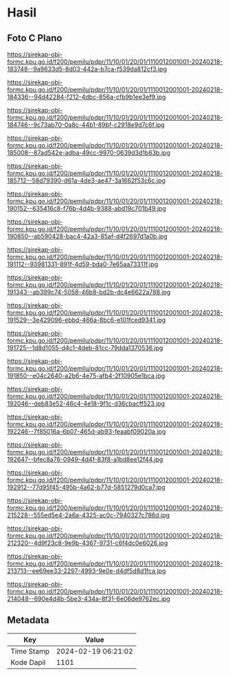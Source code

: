 # Hasil

## Foto C Plano

https://sirekap-obj-formc.kpu.go.id/f200/pemilu/pdpr/11/10/01/20/01/1110012001001-20240218-183748--9a9633d5-8d03-442a-b7ca-f539da812cf3.jpg

https://sirekap-obj-formc.kpu.go.id/f200/pemilu/pdpr/11/10/01/20/01/1110012001001-20240218-184336--94d42284-f212-4dbc-856a-cfb9b1ee3ef9.jpg

https://sirekap-obj-formc.kpu.go.id/f200/pemilu/pdpr/11/10/01/20/01/1110012001001-20240218-184746--9c73ab70-0a8c-44b1-89bf-c2918e9d7c6f.jpg

https://sirekap-obj-formc.kpu.go.id/f200/pemilu/pdpr/11/10/01/20/01/1110012001001-20240218-185008--87ad542e-adba-49cc-9970-0639d3d1b83b.jpg

https://sirekap-obj-formc.kpu.go.id/f200/pemilu/pdpr/11/10/01/20/01/1110012001001-20240218-185712--58d79390-d61a-4de3-ae47-3a1662f53c6c.jpg

https://sirekap-obj-formc.kpu.go.id/f200/pemilu/pdpr/11/10/01/20/01/1110012001001-20240218-190152--635416c8-f76b-4d4b-9388-abd19c701b49.jpg

https://sirekap-obj-formc.kpu.go.id/f200/pemilu/pdpr/11/10/01/20/01/1110012001001-20240218-190850--ab590428-bac4-42a3-85af-d4f2697d1a0b.jpg

https://sirekap-obj-formc.kpu.go.id/f200/pemilu/pdpr/11/10/01/20/01/1110012001001-20240218-191112--93981331-891f-4d59-bda0-7e65aa73311f.jpg

https://sirekap-obj-formc.kpu.go.id/f200/pemilu/pdpr/11/10/01/20/01/1110012001001-20240218-191343--ab399c74-5058-46b8-bd2b-dc4e6622a788.jpg

https://sirekap-obj-formc.kpu.go.id/f200/pemilu/pdpr/11/10/01/20/01/1110012001001-20240218-191529--3e429096-ebbd-466a-8bc6-e101fced9341.jpg

https://sirekap-obj-formc.kpu.go.id/f200/pemilu/pdpr/11/10/01/20/01/1110012001001-20240218-191725--1d8d1055-d4c1-4deb-81cc-79dda1370536.jpg

https://sirekap-obj-formc.kpu.go.id/f200/pemilu/pdpr/11/10/01/20/01/1110012001001-20240218-191850--e04c2640-a2b6-4e75-afb4-2f10905e1bca.jpg

https://sirekap-obj-formc.kpu.go.id/f200/pemilu/pdpr/11/10/01/20/01/1110012001001-20240218-192046--deb83e52-46c4-4e18-9f1c-d36cbacff523.jpg

https://sirekap-obj-formc.kpu.go.id/f200/pemilu/pdpr/11/10/01/20/01/1110012001001-20240218-192246--7f85016a-6b07-465d-ab93-feaabf09020a.jpg

https://sirekap-obj-formc.kpu.go.id/f200/pemilu/pdpr/11/10/01/20/01/1110012001001-20240218-192647--bfec8a76-0949-4d4f-83f8-a1bd8ee12f44.jpg

https://sirekap-obj-formc.kpu.go.id/f200/pemilu/pdpr/11/10/01/20/01/1110012001001-20240218-192912--77d95f45-495b-4a62-b77d-5851279d0ca7.jpg

https://sirekap-obj-formc.kpu.go.id/f200/pemilu/pdpr/11/10/01/20/01/1110012001001-20240218-215228--555ed5e4-2a6a-4325-ac0c-7940327c786d.jpg

https://sirekap-obj-formc.kpu.go.id/f200/pemilu/pdpr/11/10/01/20/01/1110012001001-20240218-212320--4d9f23c8-9e9b-4367-9731-c6f4dc0e6026.jpg

https://sirekap-obj-formc.kpu.go.id/f200/pemilu/pdpr/11/10/01/20/01/1110012001001-20240218-213713--ee69ee33-2297-4993-9e0e-d4df5d8d1fca.jpg

https://sirekap-obj-formc.kpu.go.id/f200/pemilu/pdpr/11/10/01/20/01/1110012001001-20240218-214048--690e4d4b-5be3-434a-8f31-6e06de9762ec.jpg


## Metadata

| Key        | Value               |
| ---------- | ------------------- |
| Time Stamp | 2024-02-19 06:21:02 |
| Kode Dapil | 1101                |



